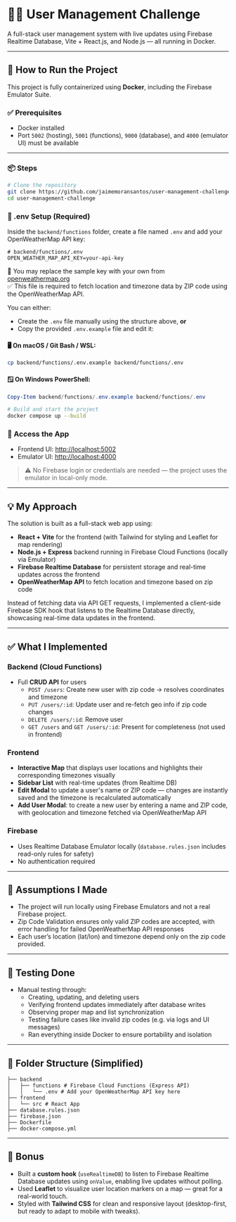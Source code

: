 
# 🧑‍💻 User Management Challenge

A full-stack user management system with live updates using Firebase Realtime Database, Vite + React.js, and Node.js — all running in Docker.

---

## 🚀 How to Run the Project

This project is fully containerized using **Docker**, including the Firebase Emulator Suite.

### ✅ Prerequisites

- Docker installed
- Port `5002` (hosting), `5001` (functions), `9000` (database), and `4000` (emulator UI) must be available

---

### 📦 Steps

```bash
# Clone the repository
git clone https://github.com/jaimemoransantos/user-management-challenge.git
cd user-management-challenge
```

### 📄 .env Setup (Required)

Inside the `backend/functions` folder, create a file named `.env` and add your OpenWeatherMap API key:

```env
# backend/functions/.env
OPEN_WEATHER_MAP_API_KEY=your-api-key
```

🔐 You may replace the sample key with your own from [openweathermap.org](https://openweathermap.org/api)  
✅ This file is required to fetch location and timezone data by ZIP code using the OpenWeatherMap API.

You can either:

- Create the `.env` file manually using the structure above, **or**
- Copy the provided `.env.example` file and edit it:

#### 🖥 On macOS / Git Bash / WSL:
```bash
cp backend/functions/.env.example backend/functions/.env
```

#### 🪟 On Windows PowerShell:
```powershell
Copy-Item backend/functions/.env.example backend/functions/.env
```

```bash
# Build and start the project
docker compose up --build
```

### 🔗 Access the App

- Frontend UI: [http://localhost:5002](http://localhost:5002)
- Emulator UI: [http://localhost:4000](http://localhost:4000)

> ⚠️ No Firebase login or credentials are needed — the project uses the emulator in local-only mode.

---

## 💡 My Approach

The solution is built as a full-stack web app using:

- **React + Vite** for the frontend (with Tailwind for styling and Leaflet for map rendering)
- **Node.js + Express** backend running in Firebase Cloud Functions (locally via Emulator)
- **Firebase Realtime Database** for persistent storage and real-time updates across the frontend
- **OpenWeatherMap API** to fetch location and timezone based on zip code

Instead of fetching data via API GET requests, I implemented a client-side Firebase SDK hook that listens to the Realtime Database directly, showcasing real-time data updates in the frontend.

---

## ✅ What I Implemented

### Backend (Cloud Functions)

- Full **CRUD API** for users
  - `POST /users`: Create new user with zip code → resolves coordinates and timezone
  - `PUT /users/:id`: Update user and re-fetch geo info if zip code changes
  - `DELETE /users/:id`: Remove user
  - `GET /users` and `GET /users/:id`: Present for completeness (not used in frontend)

### Frontend

- **Interactive Map** that displays user locations and highlights their corresponding timezones visually
- **Sidebar List** with real-time updates (from Realtime DB)
- **Edit Modal** to update a user's name or ZIP code — changes are instantly saved and the timezone is recalculated automatically
- **Add User Modal**: to create a new user by entering a name and ZIP code, with geolocation and timezone fetched via OpenWeatherMap API

### Firebase

- Uses Realtime Database Emulator locally (`database.rules.json` includes read-only rules for safety)
- No authentication required

---

## 🤔 Assumptions I Made

- The project will run locally using Firebase Emulators and not a real Firebase project.
- Zip Code Validation ensures only valid ZIP codes are accepted, with error handling for failed OpenWeatherMap API responses
- Each user’s location (lat/lon) and timezone depend only on the zip code provided.

---

## 🧪 Testing Done

- Manual testing through:
  - Creating, updating, and deleting users
  - Verifying frontend updates immediately after database writes
  - Observing proper map and list synchronization
  - Testing failure cases like invalid zip codes (e.g. via logs and UI messages)
  - Ran everything inside Docker to ensure portability and isolation

---

## 🧱 Folder Structure (Simplified)

```
├── backend
│   ├── functions # Firebase Cloud Functions (Express API)
│   │   └── .env # Add your OpenWeatherMap API key here
├── frontend
│   └── src # React App
├── database.rules.json
├── firebase.json
├── Dockerfile
├── docker-compose.yml
```

---

## 🧠 Bonus

- Built a **custom hook** (`useRealtimeDB`) to listen to Firebase Realtime Database updates using `onValue`, enabling live updates without polling.
- Used **Leaflet** to visualize user location markers on a map — great for a real-world touch.
- Styled with **Tailwind CSS** for clean and responsive layout (desktop-first, but ready to adapt to mobile with tweaks).
